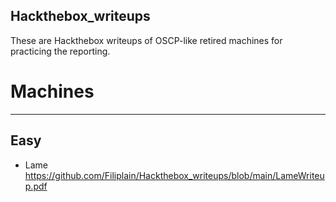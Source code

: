 ## Hackthebox_writeups


These are Hackthebox writeups of OSCP-like retired machines for practicing the reporting.

# Machines
---------

Easy
-----
- Lame
https://github.com/Filiplain/Hackthebox_writeups/blob/main/LameWriteup.pdf
